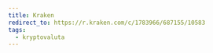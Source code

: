 ```yaml
---
title: Kraken
redirect_to: https://r.kraken.com/c/1783966/687155/10583
tags:
  - kryptovaluta
---
```

